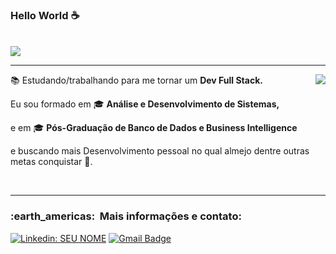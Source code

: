   ### Hello World ☕
  
<br>

<div>


<img src="https://img.shields.io/static/v1?label=Overview&message=vanjeilson&color=f8efd4&style=for-the-badge&logo=GitHub">
</div>


<hr>

<div>
  
<img align='right' src="https://github-readme-stats.vercel.app/api?username=Nosliejnav&show_icons=true&title_color=783c00&text_color=af552e&icon_color=783c00&bg_color=f8efd4&cache_seconds=2300">
</div>

<p>

📚 Estudando/trabalhando para me tornar um **Dev Full Stack.**<br/>
  
Eu sou formado em 🎓 **Análise e Desenvolvimento de Sistemas,**

e em 🎓 **Pós-Graduação de Banco de Dados e Business Intelligence**
  
e buscando mais Desenvolvimento pessoal no qual almejo dentre outras metas conquistar 🙏.

</p>
<br>

<hr>

<h3> :earth_americas: &nbsp;Mais informações e contato: </h3> 

[![Linkedin: SEU NOME](https://img.shields.io/badge/-LinkedIn-blue?style=flat-square&logo=Linkedin&logoColor=white&link=https://www.linkedin.com/in/vanjeilson)](https://www.linkedin.com/in/vanjeilson)
[![Gmail Badge](https://img.shields.io/badge/-Microsoft_Outlook-006bed?style=flat-square&logo=Gmail&logoColor=white&link=mailto:SEU-EMAIL)](mailto:vanjeilson@hotmail.com)
